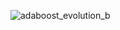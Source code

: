 ![adaboost_evolution_b](https://github.com/user-attachments/assets/5d88bc5d-7b85-4593-83ae-69e7a70f22bf)
